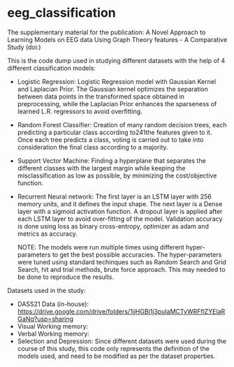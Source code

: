 # eeg_classification
The supplementary material for the publication: A Novel Approach to Learning Models on EEG data Using
Graph Theory features - A Comparative Study (doi:)

 This is the code dump used in studying different datasets with the help of 4 different classification models:
 - Logistic Regression:
   Logistic Regression model with Gaussian Kernel and Laplacian Prior. The Gaussian kernel optimizes the separation between data points in the transformed space obtained in preprocessing, while the Laplacian Prior enhances the sparseness of learned L.R. regressors to avoid overfitting. 
 - Random Forest Classifier:
   Creation of many random decision trees, each predicting a particular class according to241the features given to it. Once each tree predicts a class, voting is carried out to take into consideration the final class according to a majority.
 - Support Vector Machine:
   Finding a hyperplane that separates the different classes with the largest margin while keeping the misclassification as low as possible, by minimizing the cost/objective function.
 - Recurrent Neural network:
   The first layer is an LSTM layer with 256 memory units, and it defines the input shape. The next layer is a Dense layer with a sigmoid activation function. A dropout layer is applied after each LSTM layer to avoid over-fitting of the model. Validation accuracy is done using loss as binary cross-entropy, optimizer as adam and metrics as accuracy.
   
   NOTE: The models were run multiple times using different hyper-parameters to get the best possible accuracies. The hyper-parameters were tuned using standard techinques such as Random Search and Grid Search, hit and trial methods, brute force approach. This may needed to be done to reproduce the results.
   
 Datasets used in the study:
 - DASS21 Data (in-house): https://drive.google.com/drive/folders/1jjHGBi1j3puIaMCTyWRFflZYElaRGaNq?usp=sharing
 - Visual Working memory:
 - Verbal Working memory:
 - Selection and Depression:
 Since different datasets were used during the course of this study, this code only represents the definition of the models used, and need to be modified as per the dataset properties. 
 
